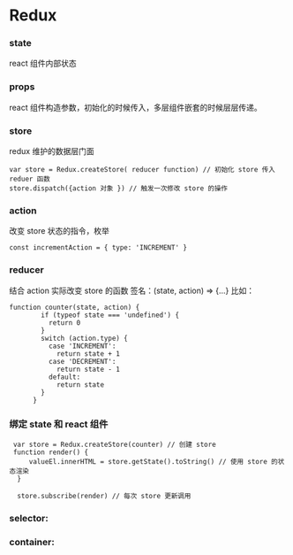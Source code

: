 # Redux

### state 
react 组件内部状态

### props
react 组件构造参数，初始化的时候传入，多层组件嵌套的时候层层传递。

### store
redux 维护的数据层门面
```
var store = Redux.createStore( reducer function) // 初始化 store 传入 reduer 函数 
store.dispatch({action 对象 }) // 触发一次修改 store 的操作
```

### action
改变 store 状态的指令，枚举
```
const incrementAction = { type: 'INCREMENT' }
```

### reducer
结合 action 实际改变 store 的函数
签名：(state, action) => {...}
比如：
```
function counter(state, action) {
        if (typeof state === 'undefined') {
          return 0
        }
        switch (action.type) {
          case 'INCREMENT':
            return state + 1
          case 'DECREMENT':
            return state - 1
          default:
            return state
        }
      }

```
### 绑定 state 和 react 组件
```
 var store = Redux.createStore(counter) // 创建 store
 function render() {
     valueEl.innerHTML = store.getState().toString() // 使用 store 的状态渲染
  }

  store.subscribe(render) // 每次 store 更新调用
```

### selector:


### container:




